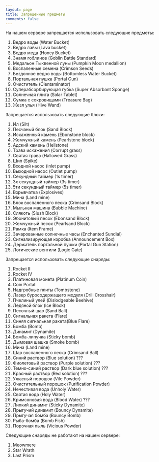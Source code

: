 ```yaml
---
layout: page
title: Запрещенные предметы
comments: false
---
```


На нашем сервере запрещается использовать следующие предметы:

1. Ведро воды (Water Bucket) 
2. Ведро лавы (Lava bucket) 
3. Ведро меда (Honey Bucket) 
4. Знамя гоблинов (Goblin Battle Standard) 
5. Медальон Тыквенной луны (Pumpkin Moon medallion) 
6. Воспаленные семена (Crimson Seeds) 
7. Бездонное ведро воды (Bottomless Water Bucket) 
8. Портальная пушка (Portal Gun) 
9. Очиститель (Clentaminator) 
10. Суперабсорбирующая губка (Super Absorbant Sponge) 
11. Солнечная плита (Solar Tablet) 
12. Сумка с сокровищами (Treasure Bag) 
13. Жезл улья (Hive Wand) 

Запрещается использовать следующие блоки:

1. Ил (Silt) 
2. Песчаный блок (Sand Block) 
3. Искаженный камень (Ebonstone block) 
4. Жемчужный камень (Pearlstone block) 
5. Адский камень (Hellstone) 
6. Трава искажения (Corrupt grass) 
7. Святая трава (Hallowed Grass) 
8. Шип (Spike) 
9. Входной насос (Inlet pump) 
10. Выходной насос (Outlet pump) 
11. Секундный таймер (1s timer) 
12. 3х секундный таймер (3s timer) 
13. 5ти секундный таймер (5s timer) 
14. Взрывчатка (Explosives) 
15. Мина (Land mine) 
16. Блок воспаленного песка (Crimsand Block) 
17. Мыльная машина (Bubble Machine) 
18. Слякоть (Slush Block) 
19. Эбонитовый песок (Ebonsand Block) 
20. Жемчужный песок (Pearlsand Block) 
21. Рамка (Item Frame) 
22. Зачарованные солнечные часы (Enchanted Sundial) 
23. Сигнализирующая коробка (Announcement Box) 
24. Держатель портальной пушки (Portal Gun Station) 
25. Логические вентили (Logic Gate)

Запрещается использовать следующие снаряды:

1. Rocket II
2. Rocket IV
3. Платиновая монета (Platinum Coin)
4. Coin Portal
5. Надгробные плиты (Tombstone)
6. Лазер буросодержащего модуля (Drill Crosshair)
7. Пчелиный улей (Dislodgeable Beehive)
8. Ледяной блок (Ice Block)
9. Песочный шар (Sand Ball) 
10. Сигнальная ракета (Flare) 
11. Синяя сигнальная ракета(Blue Flare) 
12. Бомба (Bomb) 
13. Динамит (Dynamite) 
14. Бомба-липучка (Sticky bomb) 
15. Дымовая шашка (Smoke bomb) 
16. Мина (Land mine) 
17. Шар воспаленного песка (Crimsand Ball) 
18. Синий раствор (Blue solution) ???
19. Фиолетовый раствор (Purple solution)  ???
20. Темно-синий раствор (Dark blue solution) ???
21. Красный раствор (Red solution) ???
22. Ужасный порошок (Vile Powder) 
23. Очистительный порошок (Purification Powder) 
24. Нечестивая вода (Unholy Water) 
25. Святая вода (Holy Water) 
26. Кримсоновая вода (Blood Water) ???
27. Липкий динамит (Sticky Dynamite) 
28. Прыгучий динамит (Bouncy Dynamite) 
29. Прыгучая бомба (Bouncy Bomb) 
30. Рыба-бомба (Bomb Fish) 
31. Порочная пыль (Vicious Powder) 

Следующие снаряды не работают на нашем сервере:

1. Meowmere
2. Star Wrath
3. Last Prism
